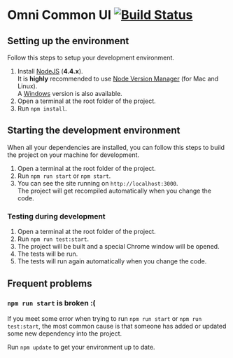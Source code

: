 # Omni Common UI [![Build Status](https://travis-ci.org/e1-bsd/omni-common-ui.svg?branch=master)](https://travis-ci.org/e1-bsd/omni-common-ui)

## Setting up the environment

Follow this steps to setup your development environment.

1. Install [NodeJS](https://nodejs.org/) (**4.4.x**).  
It is **highly** recommended to use [Node Version Manager](https://github.com/creationix/nvm) (for Mac and Linux).  
A [Windows](https://github.com/coreybutler/nvm-windows) version is also available.
2. Open a terminal at the root folder of the project.
3. Run `npm install`.

## Starting the development environment

When all your dependencies are installed, you can follow this steps to build the project on your machine for development.

1. Open a terminal at the root folder of the project.
2. Run `npm run start` or `npm start`.
3. You can see the site running on `http://localhost:3000`.  
The project will get recompiled automatically when you change the code.

### Testing during development

1. Open a terminal at the root folder of the project.
2. Run `npm run test:start`.
3. The project will be built and a special Chrome window will be opened.
4. The tests will be run.
5. The tests will run again automatically when you change the code.

## Frequent problems

### `npm run start` is broken :(

If you meet some error when trying to run `npm run start` or `npm run test:start`, the most common cause is that someone has added or updated some new dependency into the project.

Run `npm update` to get your environment up to date.
